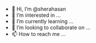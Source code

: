 - 👋 Hi, I’m @sherahasan
- 👀 I’m interested in ...
- 🌱 I’m currently learning ...
- 💞️ I’m looking to collaborate on ...
- 📫 How to reach me ...

<!---
sherahasan/sherahasan is a ✨ special ✨ repository because its `README.md` (this file) appears on your GitHub profile.
You can click the Preview link to take a look at your changes.
--->
